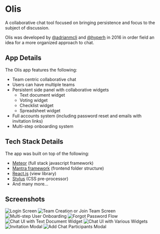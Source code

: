 # Olis

A collaborative chat tool focused on bringing persistence and focus to the subject of discussion.

Olis was developed by [@adrianmcli](https://github.com/adrianmcli) and [@hyperh](https://github.com/hyperh) in 2016 in order field an idea for a more organized approach to chat.

## App Details

The Olis app features the following:

- Team centric collaborative chat
- Users can have multiple teams
- Persistent side panel with collaborative widgets
  - Text document widget
  - Voting widget
  - Checklist widget
  - Spreadsheet widget
- Full accounts system (including password reset and emails with invitation links)
- Multi-step onboarding system

## Tech Stack Details

The app was built on top of the following:

- [Meteor](https://www.meteor.com/) (full stack javascript framework)
- [Mantra framework](https://github.com/kadirahq/mantra) (frontend folder structure)
- [React.js](https://facebook.github.io/react/) (view library)
- [Stylus](http://stylus-lang.com/) (CSS pre-processor)
- And many more...

## Screenshots

![Login Screen](http://heyseli.com/public/img/login_371bba3abd73b3a94048fd7f2c32567b.png)
![Team Creation or Join Team Screen](http://heyseli.com/public/img/no-account_8e04ebf1010201561fadbdb85def6754.png)
![Multi-step User Onboarding](http://heyseli.com/public/img/create-account_7bffc2f6ba74e7e93017ce52e72d2593.png)
![Forgot Password Flow](http://heyseli.com/public/img/forgot-password_c7d84aedec388579d6ed9c742532723a.png)
![Chat UI with Text Document Widget](http://heyseli.com/public/img/text-editor_9b271af43bc3cd2eb2c1373428545487.png)
![Chat UI with Various Widgets](http://heyseli.com/public/img/chat_fe92a9a11a798bae82536a2edb87b904.png)
![Invitation Modal](http://heyseli.com/public/img/invite-to-team_23ae8738d50c79850863ff2302295254.png)
![Add Chat Participants Modal](http://heyseli.com/public/img/new-chat_e5e10556015495938db54800836b4c04.png)
